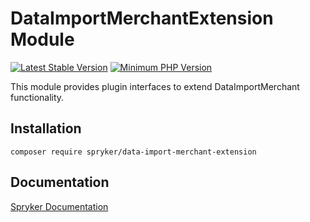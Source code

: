 # DataImportMerchantExtension Module
[![Latest Stable Version](https://poser.pugx.org/spryker/data-import-merchant-extension/v/stable.svg)](https://packagist.org/packages/spryker/data-import-merchant-extension)
[![Minimum PHP Version](https://img.shields.io/badge/php-%3E%3D%208.3-8892BF.svg)](https://php.net/)

This module provides plugin interfaces to extend DataImportMerchant functionality.

## Installation

```
composer require spryker/data-import-merchant-extension
```

## Documentation

[Spryker Documentation](https://docs.spryker.com)
